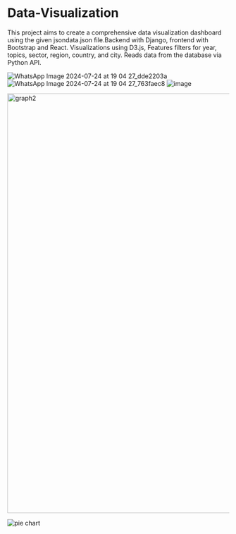 # Data-Visualization
This project aims to create a comprehensive data visualization dashboard using the given jsondata.json file.Backend with Django, frontend with Bootstrap and  React. Visualizations using D3.js, Features filters for year, topics, sector, region, country, and city. Reads data from the database via Python API.

![WhatsApp Image 2024-07-24 at 19 04 27_dde2203a](https://github.com/user-attachments/assets/aa5c10ab-fc26-4930-80ef-2c50fac7dd6c)
![WhatsApp Image 2024-07-24 at 19 04 27_763faec8](https://github.com/user-attachments/assets/0bfdc10c-ff6a-4bee-8a1f-98aa5a9918c6)
![image](https://github.com/user-attachments/assets/56e27be4-d574-42f6-8a33-84b53b4c448c)

<img width="953" alt="graph2" src="https://github.com/user-attachments/assets/a6524675-dc1b-45dc-b9a1-042915349a86">

![pie chart](https://github.com/user-attachments/assets/759c4808-92f2-4a94-90fc-478fdf93d4c4)

